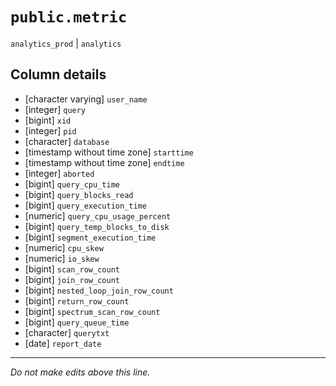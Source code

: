 # `public.metric`
`analytics_prod` | `analytics`

## Column details
* [character varying] `user_name`
* [integer]   `query`
* [bigint]    `xid`
* [integer]   `pid`
* [character] `database`
* [timestamp without time zone] `starttime`
* [timestamp without time zone] `endtime`
* [integer]   `aborted`
* [bigint]    `query_cpu_time`
* [bigint]    `query_blocks_read`
* [bigint]    `query_execution_time`
* [numeric]   `query_cpu_usage_percent`
* [bigint]    `query_temp_blocks_to_disk`
* [bigint]    `segment_execution_time`
* [numeric]   `cpu_skew`
* [numeric]   `io_skew`
* [bigint]    `scan_row_count`
* [bigint]    `join_row_count`
* [bigint]    `nested_loop_join_row_count`
* [bigint]    `return_row_count`
* [bigint]    `spectrum_scan_row_count`
* [bigint]    `query_queue_time`
* [character] `querytxt`
* [date]      `report_date`

-------------------------------------------------------------------------------
*Do not make edits above this line.*
